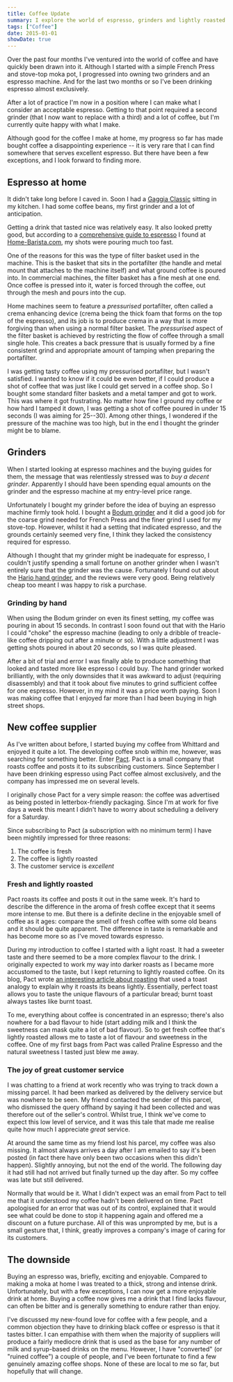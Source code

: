 ```yaml
---
title: Coffee Update
summary: I explore the world of espresso, grinders and lightly roasted coffee. It allows me to progress on my path towards being a coffee snob and ruins the prospect of buying coffee from the high street.
tags: ["Coffee"]
date: 2015-01-01
showDate: true
---
```


Over the past four months I've ventured into the world of coffee and have quickly been drawn into it. Although I started with a simple French Press and stove-top moka pot, I progressed into owning two grinders and an espresso machine. And for the last two months or so I've been drinking espresso almost exclusively.

After a lot of practice I'm now in a position where I can make what I consider an acceptable espresso. Getting to that point required a second grinder (that I now want to replace with a third) and a lot of coffee, but I'm currently quite happy with what I make.

Although good for the coffee I make at home, my progress so far has made bought coffee a disappointing experience -- it is very rare that I can find somewhere that serves excellent espresso. But there have been a few exceptions, and I look forward to finding more.

## Espresso at home

It didn't take long before I caved in. Soon I had a [Gaggia Classic](https://www.gaggia.com/manual-machines/classic/ "Gaggia Classic") sitting in my kitchen. I had some coffee beans, my first grinder and a lot of anticipation.

Getting a drink that tasted nice was relatively easy. It also looked pretty good, but according to a [comprehensive guide to espresso](https://www.home-barista.com/espresso-guide.html "The Home Barista's Guide to Espresso") I found at [Home-Barista.com](https://www.home-barista.com), my shots were pouring much too fast.

One of the reasons for this was the type of filter basket used in the machine. This is the basket that sits in the portafilter (the handle and metal mount that attaches to the machine itself) and what ground coffee is poured into. In commercial machines, the filter basket has a fine mesh at one end. Once coffee is pressed into it, water is forced through the coffee, out through the mesh and pours into the cup.

Home machines seem to feature a *pressurised* portafilter, often called a crema enhancing device (crema being the thick foam that forms on the top of the espresso), and its job is to produce crema in a way that is more forgiving than when using a normal filter basket. The *pressurised* aspect of the filter basket is achieved by restricting the flow of coffee through a small single hole. This creates a back pressure that is usually formed by a fine consistent grind and appropriate amount of tamping when preparing the portafilter.

I was getting tasty coffee using my pressurised portafilter, but I wasn't satisfied. I wanted to know if it could be even better, if I could produce a shot of coffee that was just like I could get served in a coffee shop. So I bought some standard filter baskets and a metal tamper and got to work. This was where it got frustrating. No matter how fine I ground my coffee or how hard I tamped it down, I was getting a shot of coffee poured in under 15 seconds (I was aiming for 25--30). Among other things, I wondered if the pressure of the machine was too high, but in the end I thought the grinder might be to blame.

## Grinders

When I started looking at espresso machines and the buying guides for them, the message that was relentlessly stressed was to *buy a decent grinder*. Apparently I should have been spending equal amounts on the grinder and the espresso machine at my entry-level price range.

Unfortunately I bought my grinder before the idea of buying an espresso machine firmly took hold. I bought a [Bodum grinder](https://www.bodum.com/gb/en/10903-01uk-bistro "Bodum coffee grinder") and it did a good job for the coarse grind needed for French Press and the finer grind I used for my stove-top. However, whilst it had a setting that indicated espresso, and the grounds certainly seemed very fine, I think they lacked the consistency required for espresso.

Although I thought that my grinder might be inadequate for espresso, I couldn't justify spending a small fortune on another grinder when I wasn't entirely sure that the grinder was the cause. Fortunately I found out about the [Hario hand grinder](https://hario.co.uk/ceramic-grinder-skerton.html "Hario Skerton grinder"), and the reviews were very good. Being relatively cheap too meant I was happy to risk a purchase.

### Grinding by hand

When using the Bodum grinder on even its finest setting, my coffee was pouring in about 15 seconds. In contrast I soon found out that with the Hario I could "choke" the espresso machine (leading to only a dribble of treacle-like coffee dripping out after a minute or so). With a little adjustment I was getting shots poured in about 20 seconds, so I was quite pleased.

After a bit of trial and error I was finally able to produce something that looked and tasted more like espresso I could buy. The hand grinder worked brilliantly, with the only downsides that it was awkward to adjust (requiring disassembly) and that it took about five minutes to grind sufficient coffee for one espresso. However, in my mind it was a price worth paying. Soon I was making coffee that I enjoyed far more than I had been buying in high street shops.

## New coffee supplier

As I've written about before, I started buying my coffee from Whittard and enjoyed it quite a lot. The developing coffee snob within me, however, was searching for something better. Enter [Pact](https://www.pactcoffee.com "Pact Coffee"). Pact is a small company that roasts coffee and posts it to its subscribing customers. Since September I have been drinking espresso using Pact coffee almost exclusively, and the company has impressed me on several levels.

I originally chose Pact for a very simple reason: the coffee was advertised as being posted in letterbox-friendly packaging. Since I'm at work for five days a week this meant I didn't have to worry about scheduling a delivery for a Saturday.

Since subscribing to Pact (a subscription with no minimum term) I have been mightily impressed for three reasons:

1. The coffee is fresh
2. The coffee is lightly roasted
3. The customer service is *excellent*

### Fresh and lightly roasted

Pact roasts its coffee and posts it out in the same week. It's hard to describe the difference in the aroma of fresh coffee except that it seems more intense to me. But there is a definite decline in the enjoyable smell of coffee as it ages: compare the smell of fresh coffee with some old beans and it should be quite apparent. The difference in taste is remarkable and has become more so as I've moved towards espresso.

During my introduction to coffee I started with a light roast. It had a sweeter taste and there seemed to be a more complex flavour to the drink. I originally expected to work my way into darker roasts as I became more accustomed to the taste, but I kept returning to lightly roasted coffee. On its blog, Pact wrote [an interesting article about roasting](http://blog.pactcoffee.com/2014/08/13/why-we-roast-the-way-we-do/ "Pact coffee blog: Why we roast the way we do") that used a toast analogy to explain why it roasts its beans lightly. Essentially, perfect toast allows you to taste the unique flavours of a particular bread; burnt toast always tastes like burnt toast.

To me, everything about coffee is concentrated in an espresso; there's also nowhere for a bad flavour to hide (start adding milk and I think the sweetness can mask quite a lot of bad flavour). So to get fresh coffee that's lightly roasted allows me to taste a lot of flavour and sweetness in the coffee. One of my first bags from Pact was called Praline Espresso and the natural sweetness I tasted just blew me away.

### The joy of great customer service

I was chatting to a friend at work recently who was trying to track down a missing parcel. It had been marked as delivered by the delivery service but was nowhere to be seen. My friend contacted the sender of this parcel, who dismissed the query offhand by saying it had been collected and was therefore out of the seller's control. Whilst true, I think we've come to expect this low level of service, and it was this tale that made me realise quite how much I appreciate *great* service.

At around the same time as my friend lost his parcel, my coffee was also missing. It almost always arrives a day after I am emailed to say it's been posted (in fact there have only been two occasions when this didn't happen). Slightly annoying, but not the end of the world. The following day it had still had not arrived but finally turned up the day after. So my coffee was late but still delivered.

Normally that would be it. What I didn't expect was an email from Pact to tell me that it understood my coffee hadn't been delivered on time. Pact apologised for an error that was out of its control, explained that it would see what could be done to stop it happening again and offered me a discount on a future purchase. All of this was unprompted by me, but is a small gesture that, I think, greatly improves a company's image of caring for its customers.

## The downside

Buying an espresso was, briefly, exciting and enjoyable. Compared to making a moka at home I was treated to a thick, strong and intense drink. Unfortunately, but with a few exceptions, I can now get a more enjoyable drink at home. Buying a coffee now gives me a drink that I find lacks flavour, can often be bitter and is generally something to endure rather than enjoy.

I've discussed my new-found love for coffee with a few people, and a common objection they have to drinking black coffee or espresso is that it tastes bitter. I can empathise with them when the majority of suppliers will produce a fairly mediocre drink that is used as the base for any number of milk and syrup-based drinks on the menu. However, I have "converted" (or "ruined coffee") a couple of people, and I've been fortunate to find a few genuinely amazing coffee shops. None of these are local to me so far, but hopefully that will change.
